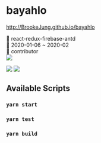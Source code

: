 # bayahlo
http://BrookeJung.github.io/bayahlo

:closed_book: react-redux-firebase-antd <br>
:green_book: 2020-01-06 ~ 2020-02 <br>
:orange_book: contributor <br>
![](https://img.shields.io/badge/Dev-%EC%A0%95%EC%A7%80%EC%98%88-%23fd8479?style=social&logo=appveyor?link=http://github.com/BrookeJung/checkit&link=http://blog.naver.com/brooke1994)

![](https://img.shields.io/badge/FrontEnd-React.js-blueviolet)
![](https://img.shields.io/badge/DataBase-Firebase-ff69b4)

## Available Scripts

### `yarn start`

### `yarn test`

### `yarn build`
